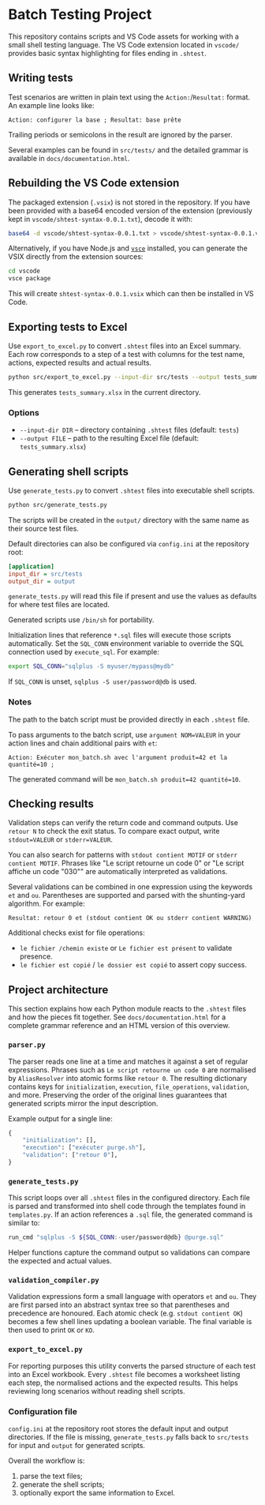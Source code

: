 # Batch Testing Project

This repository contains scripts and VS Code assets for working with a small
shell testing language. The VS Code extension located in `vscode/` provides
basic syntax highlighting for files ending in `.shtest`.

## Writing tests

Test scenarios are written in plain text using the `Action:`/`Resultat:` format.
An example line looks like:

```text
Action: configurer la base ; Resultat: base prête
```

Trailing periods or semicolons in the result are ignored by the parser.

Several examples can be found in `src/tests/` and the detailed grammar is
available in `docs/documentation.html`.

## Rebuilding the VS Code extension

The packaged extension (`.vsix`) is not stored in the repository. If you have
been provided with a base64 encoded version of the extension (previously kept in
`vscode/shtest-syntax-0.0.1.txt`), decode it with:

```bash
base64 -d vscode/shtest-syntax-0.0.1.txt > vscode/shtest-syntax-0.0.1.vsix
```

Alternatively, if you have Node.js and [`vsce`](https://code.visualstudio.com/api/working-with-extensions/publishing-extension)
installed, you can generate the VSIX directly from the extension sources:

```bash
cd vscode
vsce package
```

This will create `shtest-syntax-0.0.1.vsix` which can then be installed in VS
Code.

## Exporting tests to Excel

Use `export_to_excel.py` to convert `.shtest` files into an Excel summary. Each row corresponds to a step of a test with columns for the test name, actions, expected results and actual results.

```bash
python src/export_to_excel.py --input-dir src/tests --output tests_summary.xlsx
```

This generates `tests_summary.xlsx` in the current directory.

### Options

- `--input-dir DIR` – directory containing `.shtest` files (default: `tests`)
- `--output FILE` – path to the resulting Excel file (default: `tests_summary.xlsx`)

## Generating shell scripts

Use `generate_tests.py` to convert `.shtest` files into executable shell scripts.

```bash
python src/generate_tests.py
```

The scripts will be created in the `output/` directory with the same name as
their source test files.

Default directories can also be configured via
`config.ini` at the repository root:

```ini
[application]
input_dir = src/tests
output_dir = output
```

`generate_tests.py` will read this file if present and use the values as
defaults for where test files are located.

Generated scripts use `/bin/sh` for portability.

Initialization lines that reference `*.sql` files will execute those scripts automatically.
Set the `SQL_CONN` environment variable to override the SQL connection used by
`execute_sql`. For example:

```bash
export SQL_CONN="sqlplus -S myuser/mypass@mydb"
```
If `SQL_CONN` is unset, `sqlplus -S user/password@db` is used.

### Notes

The path to the batch script must be provided directly in each `.shtest` file.

To pass arguments to the batch script, use `argument NOM=VALEUR` in your action
lines and chain additional pairs with `et`:

```text
Action: Exécuter mon_batch.sh avec l'argument produit=42 et la quantité=10 ;
```

The generated command will be `mon_batch.sh produit=42 quantité=10`.

## Checking results

Validation steps can verify the return code and command outputs. Use `retour N`
to check the exit status. To compare exact output, write `stdout=VALEUR` or
`stderr=VALEUR`.

You can also search for patterns with `stdout contient MOTIF` or `stderr contient MOTIF`. Phrases like "Le script retourne un code 0" or "Le script affiche un code \"030\"" are automatically interpreted as validations.

Several validations can be combined in one expression using the keywords `et` and `ou`. Parentheses are supported and parsed with the shunting-yard algorithm. For example:

```text
Resultat: retour 0 et (stdout contient OK ou stderr contient WARNING)
```

Additional checks exist for file operations:
- `le fichier /chemin existe` or `Le fichier est présent` to validate presence.
- `le fichier est copié` / `le dossier est copié` to assert copy success.

## Project architecture

This section explains how each Python module reacts to the `.shtest` files and
how the pieces fit together. See `docs/documentation.html` for a complete
grammar reference and an HTML version of this overview.

### `parser.py`

The parser reads one line at a time and matches it against a set of regular
expressions. Phrases such as `Le script retourne un code 0` are normalised by
`AliasResolver` into atomic forms like `retour 0`. The resulting dictionary
contains keys for `initialization`, `execution`, `file_operations`,
`validation`, and more. Preserving the order of the original lines guarantees
that generated scripts mirror the input description.

Example output for a single line:

```python
{
    "initialization": [],
    "execution": ["exécuter purge.sh"],
    "validation": ["retour 0"],
}
```

### `generate_tests.py`

This script loops over all `.shtest` files in the configured directory. Each
file is parsed and transformed into shell code through the templates found in
`templates.py`. If an action references a `.sql` file, the generated command is
similar to:

```sh
run_cmd "sqlplus -S ${SQL_CONN:-user/password@db} @purge.sql"
```

Helper functions capture the command output so validations can compare the
expected and actual values.

### `validation_compiler.py`

Validation expressions form a small language with operators `et` and `ou`.
They are first parsed into an abstract syntax tree so that parentheses and
precedence are honoured. Each atomic check (e.g. `stdout contient OK`) becomes a
few shell lines updating a boolean variable. The final variable is then used to
print `OK` or `KO`.

### `export_to_excel.py`

For reporting purposes this utility converts the parsed structure of each test
into an Excel workbook. Every `.shtest` file becomes a worksheet listing each
step, the normalised actions and the expected results. This helps reviewing long
scenarios without reading shell scripts.

### Configuration file

`config.ini` at the repository root stores the default input and output
directories. If the file is missing, `generate_tests.py` falls back to
`src/tests` for input and `output` for generated scripts.

Overall the workflow is:

1. parse the text files;
2. generate the shell scripts;
3. optionally export the same information to Excel.
